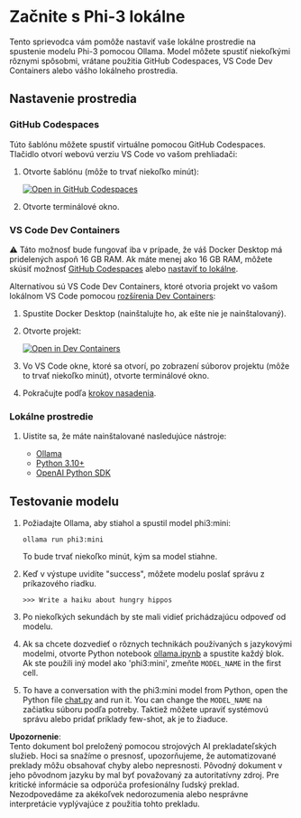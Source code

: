 # Začnite s Phi-3 lokálne

Tento sprievodca vám pomôže nastaviť vaše lokálne prostredie na spustenie modelu Phi-3 pomocou Ollama. Model môžete spustiť niekoľkými rôznymi spôsobmi, vrátane použitia GitHub Codespaces, VS Code Dev Containers alebo vášho lokálneho prostredia.

## Nastavenie prostredia

### GitHub Codespaces

Túto šablónu môžete spustiť virtuálne pomocou GitHub Codespaces. Tlačidlo otvorí webovú verziu VS Code vo vašom prehliadači:

1. Otvorte šablónu (môže to trvať niekoľko minút):

    [![Open in GitHub Codespaces](https://github.com/codespaces/badge.svg)](https://codespaces.new/microsoft/phi-3cookbook)

2. Otvorte terminálové okno.

### VS Code Dev Containers

⚠️ Táto možnosť bude fungovať iba v prípade, že váš Docker Desktop má pridelených aspoň 16 GB RAM. Ak máte menej ako 16 GB RAM, môžete skúsiť možnosť [GitHub Codespaces](../../../../../md/01.Introduction/01) alebo [nastaviť to lokálne](../../../../../md/01.Introduction/01).

Alternatívou sú VS Code Dev Containers, ktoré otvoria projekt vo vašom lokálnom VS Code pomocou [rozšírenia Dev Containers](https://marketplace.visualstudio.com/items?itemName=ms-vscode-remote.remote-containers):

1. Spustite Docker Desktop (nainštalujte ho, ak ešte nie je nainštalovaný).
2. Otvorte projekt:

    [![Open in Dev Containers](https://img.shields.io/static/v1?style=for-the-badge&label=Dev%20Containers&message=Open&color=blue&logo=visualstudiocode)](https://vscode.dev/redirect?url=vscode://ms-vscode-remote.remote-containers/cloneInVolume?url=https://github.com/microsoft/phi-3cookbook)

3. Vo VS Code okne, ktoré sa otvorí, po zobrazení súborov projektu (môže to trvať niekoľko minút), otvorte terminálové okno.
4. Pokračujte podľa [krokov nasadenia](../../../../../md/01.Introduction/01).

### Lokálne prostredie

1. Uistite sa, že máte nainštalované nasledujúce nástroje:

    * [Ollama](https://ollama.com/)
    * [Python 3.10+](https://www.python.org/downloads/)
    * [OpenAI Python SDK](https://pypi.org/project/openai/)

## Testovanie modelu

1. Požiadajte Ollama, aby stiahol a spustil model phi3:mini:

    ```shell
    ollama run phi3:mini
    ```

    To bude trvať niekoľko minút, kým sa model stiahne.

2. Keď v výstupe uvidíte "success", môžete modelu poslať správu z príkazového riadku.

    ```shell
    >>> Write a haiku about hungry hippos
    ```

3. Po niekoľkých sekundách by ste mali vidieť prichádzajúcu odpoveď od modelu.

4. Ak sa chcete dozvedieť o rôznych technikách používaných s jazykovými modelmi, otvorte Python notebook [ollama.ipynb](../../../../../code/01.Introduce/ollama.ipynb) a spustite každý blok. Ak ste použili iný model ako 'phi3:mini', zmeňte `MODEL_NAME` in the first cell.

5. To have a conversation with the phi3:mini model from Python, open the Python file [chat.py](../../../../../code/01.Introduce/chat.py) and run it. You can change the `MODEL_NAME` na začiatku súboru podľa potreby. Taktiež môžete upraviť systémovú správu alebo pridať príklady few-shot, ak je to žiaduce.

**Upozornenie**:  
Tento dokument bol preložený pomocou strojových AI prekladateľských služieb. Hoci sa snažíme o presnosť, upozorňujeme, že automatizované preklady môžu obsahovať chyby alebo nepresnosti. Pôvodný dokument v jeho pôvodnom jazyku by mal byť považovaný za autoritatívny zdroj. Pre kritické informácie sa odporúča profesionálny ľudský preklad. Nezodpovedáme za akékoľvek nedorozumenia alebo nesprávne interpretácie vyplývajúce z použitia tohto prekladu.